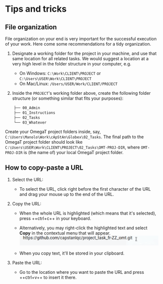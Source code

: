 # Tips and tricks

## File organization

File organization on your end is very important for the successful execution of your work. Here come some recommendations for a tidy organization.

1. Designate a working folder for the project in your machine, and use that same location for all related tasks. We would suggest a location at a very high level in the folder structure in your computer, e.g.

   - On Windows: `C:\Work\CLIENT\PROJECT` or `C:\Users\USER\Work\CLIENT\PROJECT`
   - On Mac/Linux: `/Users/USER/Work/CLIENT/PROJECT`

2. Inside the `PROJECT`'s working folder above, create the following folder structure (or something similar that fits your purposes):

```
    ├── 00_Admin
    ├── 01_Instructions
    ├── 02_Tasks
    └── 03_Whatever
```

Create your OmegaT project folders inside, say, `C:\Users\Manolo\Work\cApStAn\Globex\02_Tasks`. The final path to the OmegaT project folder should look like `C:\Users\USER\Work\CLIENT\PROJECT\02_Tasks\OMT-PROJ-DIR`, where `OMT-PROJ-DIR` is (the name of) your local OmegaT project folder.

## How to copy-paste a URL

1. Select the URL:

   - To select the URL, click right before the first character of the URL and drag your mouse up to the end of the URL.

2. Copy the URL:

   - When the whole URL is highlighted (which means that it's selected), press ++ctrl+c++ in your keyboard.

   - Alternatively, you may right-click the highlighted text and select **Copy** in the contextual menu that will appear. <!-- @todo: gif -->
      ![](../_img/copy-url.gif)

   - When you copy text, it'll be stored in your clipboard.

3. Paste the URL:

   - Go to the location where you want to paste the URL and press ++ctrl+v++ to insert it there.
